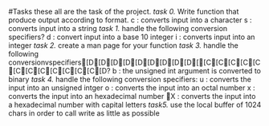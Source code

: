#Tasks
these all are the task of the project.
*task 0.*
Write function that produce output according to format.
 c : converts input into a character
 s : converts input into a string
*task 1.*
handle the following conversion specifiers?
 d : convert input into a base 10 integer
 i : converts input into an integer
*task 2.*
create a man page for your function
*task 3.*
handle the following conversionvspecifiers[D[D[D[D[D[D[D[D[D[[C[C[C[C[C[C[C[C[C[C[C[C[D?
b : the unsigned int argument is converted to binary
*task 4.*
handle the following conversion specifiers:
u : converts the input into an unsigned intger
o : converts the input into an octal number
x : converts the input into an hexadecimal number
X : converts the input into a hexadecimal number with capital letters
*task5.*
use the local buffer of 1024 chars in order to call write as little as possible
